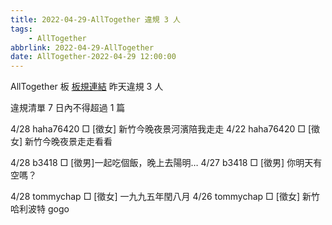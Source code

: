```yaml
---
title: 2022-04-29-AllTogether 違規 3 人
tags:
    - AllTogether
abbrlink: 2022-04-29-AllTogether
date: AllTogether-2022-04-29 12:00:00
---
```

AllTogether 板 [板規連結](https://www.ptt.cc/bbs/AllTogether/M.1643211430.A.5FB.html)
昨天違規 3 人
<!-- more -->

違規清單
7 日內不得超過 1 篇

4/28 haha76420 □ [徵女] 新竹今晚夜景河濱陪我走走
4/22 haha76420 □ [徵女] 新竹今晚夜景走走看看

4/28 b3418 □ [徵男]一起吃個飯，晚上去陽明…
4/27 b3418 □ [徵男] 你明天有空嗎？

4/28 tommychap □ [徵女] 一九九五年閏八月
4/26 tommychap □ [徵女] 新竹哈利波特 gogo